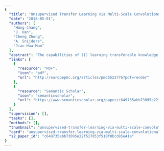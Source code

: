 ```yaml
---
{
  "title": "Unsupervised Transfer Learning via Multi-Scale Convolutional Sparse Coding for Biomedical Applications",
  "date": "2018-05-01",
  "authors": [
    "Hang Chang",
    "J. Han",
    "Cheng Zhong",
    "A. Snijders",
    "Jian-Hua Mao"
  ],
  "abstract": "The capabilities of (I) learning transferable knowledge across domains; and (II) fine-tuning the pre-learned base knowledge towards tasks with considerably smaller data scale are extremely important. Many of the existing transfer learning techniques are supervised approaches, among which deep learning has the demonstrated power of learning domain transferrable knowledge with large scale network trained on massive amounts of labeled data. However, in many biomedical tasks, both the data and the corresponding label can be very limited, where the unsupervised transfer learning capability is urgently needed. In this paper, we proposed a novel multi-scale convolutional sparse coding (MSCSC) method, that (I) automatically learns filter banks at different scales in a joint fashion with enforced scale-specificity of learned patterns; and (II) provides an unsupervised solution for learning transferable base knowledge and fine-tuning it towards target tasks. Extensive experimental evaluation of MSCSC demonstrates the effectiveness of the proposed MSCSC in both regular and transfer learning tasks in various biomedical domains.",
  "links": [
    {
      "resource": "PDF",
      "icon": "pdf",
      "url": "http://europepmc.org/articles/pmc5522776?pdf=render"
    },
    {
      "resource": "Semantic Scholar",
      "icon": "semanticscholar",
      "url": "https://www.semanticscholar.org/paper/c649735abb73095e22f517053f510f8bcd85e41a"
    }
  ],
  "supervision": [],
  "tasks": [],
  "methods": [],
  "thumbnail": "unsupervised-transfer-learning-via-multi-scale-convolutional-sparse-coding-for-biomedical-applications-thumb.jpg",
  "card": "unsupervised-transfer-learning-via-multi-scale-convolutional-sparse-coding-for-biomedical-applications-card.jpg",
  "s2_paper_id": "c649735abb73095e22f517053f510f8bcd85e41a"
}
---
```


